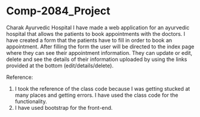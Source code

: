 # Comp-2084_Project
Charak Ayurvedic Hospital
I have made a web application for an ayurvedic hospital that allows the patients to book appointments with the doctors. I have created a form that the patients have to fill 
in order to book an appointment. After filling the form the user will be directed to the index page where they can see their appointment information. They can update or edit,
delete and see the details of their information uploaded by using the links provided at the bottom (edit/details/delete).

Reference:
1. I took the reference of the class code because I was getting stucked at many places and getting errors. I have used the class code for the functionality.
2. I have used bootstrap for the front-end.
